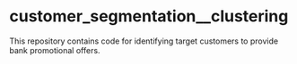 # customer_segmentation__clustering
This repository contains code for identifying target customers to provide bank promotional offers.
